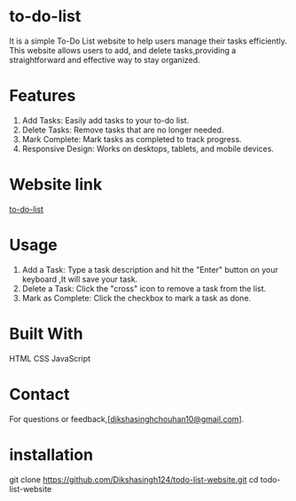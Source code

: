 # to-do-list
It is a simple To-Do List website to help users manage their tasks efficiently. This website allows users to add,
and delete tasks,providing a straightforward and effective way to stay organized.
# Features
1. Add Tasks: Easily add tasks to your to-do list.
2. Delete Tasks: Remove tasks that are no longer needed.
3. Mark Complete: Mark tasks as completed to track progress.
4. Responsive Design: Works on desktops, tablets, and mobile devices.
# Website link
[to-do-list](https://to-do-list-sigma-pink.vercel.app/)
# Usage
1. Add a Task: Type a task description and hit the "Enter" button on your keyboard ,It will save your task.
2. Delete a Task: Click the "cross" icon to remove a task from the list.
3. Mark as Complete: Click the checkbox to mark a task as done.
# Built With 
HTML 
CSS 
JavaScript
# Contact
For questions or feedback,[dikshasinghchouhan10@gmail.com].
# installation
git clone https://github.com/Dikshasingh124/todo-list-website.git
cd todo-list-website




 
